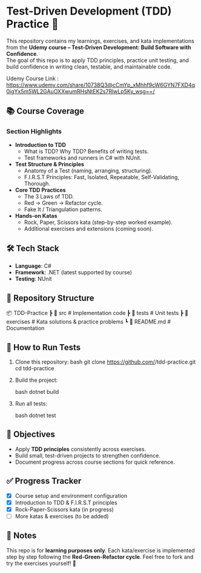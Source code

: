 # Test-Driven Development (TDD) Practice 🚀

This repository contains my learnings, exercises, and kata implementations from the **Udemy course – Test-Driven Development: Build Software with Confidence**.  
The goal of this repo is to apply TDD principles, practice unit testing, and build confidence in writing clean, testable, and maintainable code.

Udemy Course Link : https://www.udemy.com/share/10738Q3@cCmYp_xMhhf9cW6GYN7FXD4q0igYx5m5WL2GAuOXXwumRHsNtEK2s7RlwLp5Ky_wsg==/

## 📚 Course Coverage

### Section Highlights
- **Introduction to TDD**
  - What is TDD? Why TDD? Benefits of writing tests.
  - Test frameworks and runners in C# with NUnit.
- **Test Structure & Principles**
  - Anatomy of a Test (naming, arranging, structuring).
  - F.I.R.S.T Principles: Fast, Isolated, Repeatable, Self-Validating, Thorough.
- **Core TDD Practices**
  - The 3 Laws of TDD.
  - Red → Green → Refactor cycle.
  - Fake It / Triangulation patterns.
- **Hands-on Katas**
  - Rock, Paper, Scissors kata (step-by-step worked example).
  - Additional exercises and extensions (coming soon).

## 🛠️ Tech Stack

- **Language**: C#  
- **Framework**: .NET (latest supported by course)  
- **Testing**: NUnit  

## 📂 Repository Structure

📦 TDD-Practice
┣ 📂 src          # Implementation code
┣ 📂 tests        # Unit tests
┣ 📂 exercises    # Kata solutions & practice problems
┗ 📜 README.md    # Documentation


## 🚦 How to Run Tests

1. Clone this repository:
   bash
   git clone https://github.com/<your-username>/tdd-practice.git
   cd tdd-practice
  

2. Build the project:

   bash
   dotnet build
   
3. Run all tests:

   bash
   dotnet test

## 🎯 Objectives

* Apply **TDD principles** consistently across exercises.
* Build small, test-driven projects to strengthen confidence.
* Document progress across course sections for quick reference.

## ✅ Progress Tracker

* [x] Course setup and environment configuration
* [x] Introduction to TDD & F.I.R.S.T principles
* [x] Rock-Paper-Scissors kata (in progress)
* [ ] More katas & exercises (to be added)

## 📌 Notes

This repo is for **learning purposes only**. Each kata/exercise is implemented step by step following the **Red-Green-Refactor cycle**.
Feel free to fork and try the exercises yourself! 🎉


